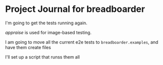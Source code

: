 # Project Journal for breadboarder

I'm going to get the tests running again.

*appraise* is used for image-based testing.

I am going to move all the current e2e tests to `breadboarder.examples`, and have them create files

I'll set up a script that runss them all
